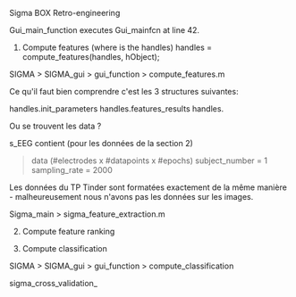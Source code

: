Sigma BOX Retro-engineering

Gui_main_function executes Gui_mainfcn at line 42.

1. Compute features (where is the handles)
handles = compute_features(handles, hObject);

SIGMA > SIGMA_gui > gui_function > compute_features.m

Ce qu'il faut bien comprendre c'est les 3 structures suivantes: 

handles.init_parameters
handles.features_results
handles.


Ou se trouvent les data ?

s_EEG contient (pour les données de la section 2)
> data (#electrodes x #datapoints x #epochs)
> subject_number = 1
> sampling_rate = 2000

Les données du TP Tinder sont formatées exactement de la même manière - malheureusement nous n'avons pas les données sur les images.

Sigma_main > sigma_feature_extraction.m


2. Compute feature ranking


3. Compute classification

SIGMA > SIGMA_gui > gui_function > compute_classification

sigma_cross_validation_



